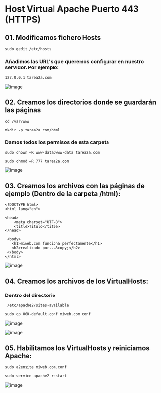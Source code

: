 
# Host Virtual Apache Puerto 443 (HTTPS)
## 01. Modificamos fichero Hosts
```
sudo gedit /etc/hosts
```
### Añadimos las URL's que queremos configurar en nuestro servidor. Por ejemplo:
```
127.0.0.1 tarea2a.com
```
![image](https://user-images.githubusercontent.com/93767832/142096325-dc049d5d-5821-4192-89f7-95efcd6e570d.png)

## 02. Creamos los directorios donde se guardarán las páginas

```
cd /var/www

mkdir -p tarea2a.com/html
```
### Damos todos los permisos de esta carpeta
```
sudo chown –R www-data:www-data tarea2a.com

sudo chmod –R 777 tarea2a.com
```
![image](https://user-images.githubusercontent.com/93767832/142099579-f5c1143a-1e0e-4849-9072-011966709e8e.png)

## 03. Creamos los archivos con las páginas de ejemplo (Dentro de la carpeta /html):
```
<!DOCTYPE html>
<html lang="en">

<head>
    <meta charset="UTF-8">
    <title>Titulo</title>
</head>

 <body>
   <h1>miweb.com funciona perfectamente</h1>
   <h2>realizado por...&copy;</h2>
 </body>
</html>
```
![image](https://user-images.githubusercontent.com/93767832/142103778-51128cfb-da2d-4a4e-9aea-410402ae1034.png)

## 04. Creamos los archivos de los VirtualHosts:
### Dentro del directorio 
```
 /etc/apache2/sites-available
```
```
sudo cp 000-default.conf miweb.com.conf
```
![image](https://user-images.githubusercontent.com/93767832/142107350-e1165cf0-f225-4cad-95aa-0fcb438ca550.png)

![image](https://user-images.githubusercontent.com/93767832/142107628-5e5befa3-9336-41ba-a9ea-3736741b475b.png)

## 05.  Habilitamos los VirtualHosts y reiniciamos Apache:

```
sudo a2ensite miweb.com.conf
 
sudo service apache2 restart
```
![image](https://user-images.githubusercontent.com/93767832/142109807-ae935d3d-b531-42d2-8387-809edab9d869.png)
